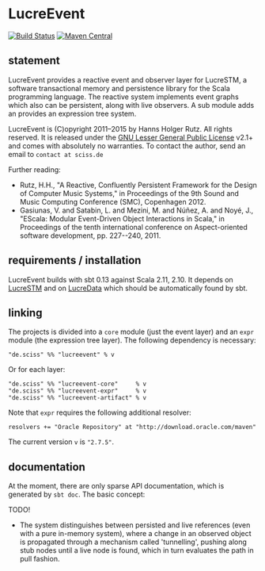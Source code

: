 # LucreEvent

[![Build Status](https://travis-ci.org/Sciss/LucreEvent.svg?branch=master)](https://travis-ci.org/Sciss/LucreEvent)
[![Maven Central](https://maven-badges.herokuapp.com/maven-central/de.sciss/lucreevent_2.11/badge.svg)](https://maven-badges.herokuapp.com/maven-central/de.sciss/lucreevent_2.11)

## statement

LucreEvent provides a reactive event and observer layer for LucreSTM, a software transactional memory and persistence library for the Scala programming language. The reactive system implements event graphs which also can be persistent, along with live observers. A sub module adds an provides an expression tree system.

LucreEvent is (C)opyright 2011&ndash;2015 by Hanns Holger Rutz. All rights reserved. It is released under the [GNU Lesser General Public License](https://raw.github.com/Sciss/LucreEvent/master/LICENSE) v2.1+ and comes with absolutely no warranties. To contact the author, send an email to `contact at sciss.de`

Further reading:

 - Rutz, H.H., "A Reactive, Confluently Persistent Framework for the Design of Computer Music Systems," in Proceedings of the 9th Sound and Music Computing Conference (SMC), Copenhagen 2012.
 - Gasiunas, V. and Satabin, L. and Mezini, M. and Núñez, A. and Noyé, J., "EScala: Modular Event-Driven Object Interactions in Scala," in Proceedings of the tenth international conference on Aspect-oriented software development, pp. 227--240, 2011.

## requirements / installation

LucreEvent builds with sbt 0.13 against Scala 2.11, 2.10. It depends on [LucreSTM](https://github.com/Sciss/LucreSTM) and on [LucreData](https://github.com/Sciss/LucreData) which should be automatically found by sbt.

## linking

The projects is divided into a `core` module (just the event layer) and an `expr` module (the expression tree layer). The following dependency is necessary:

    "de.sciss" %% "lucreevent" % v

Or for each layer:

    "de.sciss" %% "lucreevent-core"     % v
    "de.sciss" %% "lucreevent-expr"     % v
    "de.sciss" %% "lucreevent-artifact" % v

Note that `expr` requires the following additional resolver:

    resolvers += "Oracle Repository" at "http://download.oracle.com/maven"

The current version `v` is `"2.7.5"`.

## documentation

At the moment, there are only sparse API documentation, which is generated by `sbt doc`. The basic concept:

TODO!

 - The system distinguishes between persisted and live references (even with a pure in-memory system), where a change in an observed object is propagated through a mechanism called 'tunnelling', pushing along stub nodes until a live node is found, which in turn evaluates the path in pull fashion.
